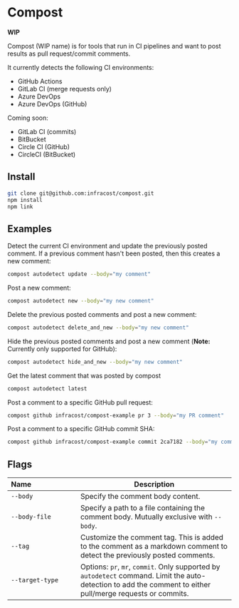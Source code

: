 # Compost

**WIP**

Compost (WIP name) is for tools that run in CI pipelines and want to post results as pull request/commit comments.

It currently detects the following CI environments:
* GitHub Actions
* GitLab CI (merge requests only)
* Azure DevOps
* Azure DevOps (GitHub)

Coming soon:
* GitLab CI (commits)
* BitBucket
* Circle CI (GitHub)
* CircleCI (BitBucket)

## Install

```sh
git clone git@github.com:infracost/compost.git
npm install
npm link
```

## Examples

Detect the current CI environment and update the previously posted comment. If a previous comment hasn't been posted, then this creates a new comment:

```sh
compost autodetect update --body="my comment"
```

Post a new comment:

```sh
compost autodetect new --body="my new comment"
```

Delete the previous posted comments and post a new comment:

```sh
compost autodetect delete_and_new --body="my new comment"
```

Hide the previous posted comments and post a new comment (**Note:** Currently only supported for GitHub):

```sh
compost autodetect hide_and_new --body="my new comment"
```

Get the latest comment that was posted by compost

```sh
compost autodetect latest
```

Post a comment to a specific GitHub pull request:

```sh
compost github infracost/compost-example pr 3 --body="my PR comment"
```

Post a comment to a specific GitHub commit SHA:

```sh
compost github infracost/compost-example commit 2ca7182 --body="my commit comment"
```

## Flags

| Name&nbsp;&nbsp;&nbsp;&nbsp;&nbsp;&nbsp;&nbsp;&nbsp;&nbsp;&nbsp;&nbsp;&nbsp;&nbsp;&nbsp;&nbsp;&nbsp;&nbsp;&nbsp;&nbsp;&nbsp;&nbsp;&nbsp; | Description |
|-|-|
| `--body` | Specify the comment body content.
| `--body-file` | Specify a path to a file containing the comment body. Mutually exclusive with `--body`.
| `--tag` | Customize the comment tag. This is added to the comment as a markdown comment to detect the previously posted comments. |
| `--target-type` | Options: `pr`, `mr`, `commit`. Only supported by `autodetect` command. Limit the auto-detection to add the comment to either pull/merge requests or commits. |

